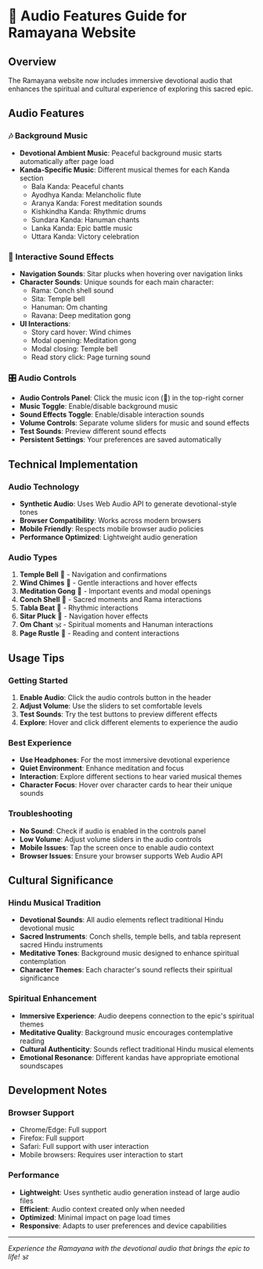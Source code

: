 # 🎵 Audio Features Guide for Ramayana Website

## Overview
The Ramayana website now includes immersive devotional audio that enhances the spiritual and cultural experience of exploring this sacred epic.

## Audio Features

### 🎶 Background Music
- **Devotional Ambient Music**: Peaceful background music starts automatically after page load
- **Kanda-Specific Music**: Different musical themes for each Kanda section
  - Bala Kanda: Peaceful chants
  - Ayodhya Kanda: Melancholic flute
  - Aranya Kanda: Forest meditation sounds
  - Kishkindha Kanda: Rhythmic drums
  - Sundara Kanda: Hanuman chants
  - Lanka Kanda: Epic battle music
  - Uttara Kanda: Victory celebration

### 🔔 Interactive Sound Effects
- **Navigation Sounds**: Sitar plucks when hovering over navigation links
- **Character Sounds**: Unique sounds for each main character:
  - Rama: Conch shell sound
  - Sita: Temple bell
  - Hanuman: Om chanting
  - Ravana: Deep meditation gong
- **UI Interactions**:
  - Story card hover: Wind chimes
  - Modal opening: Meditation gong
  - Modal closing: Temple bell
  - Read story click: Page turning sound

### 🎛️ Audio Controls
- **Audio Controls Panel**: Click the music icon (🎵) in the top-right corner
- **Music Toggle**: Enable/disable background music
- **Sound Effects Toggle**: Enable/disable interaction sounds
- **Volume Controls**: Separate volume sliders for music and sound effects
- **Test Sounds**: Preview different sound effects
- **Persistent Settings**: Your preferences are saved automatically

## Technical Implementation

### Audio Technology
- **Synthetic Audio**: Uses Web Audio API to generate devotional-style tones
- **Browser Compatibility**: Works across modern browsers
- **Mobile Friendly**: Respects mobile browser audio policies
- **Performance Optimized**: Lightweight audio generation

### Audio Types
1. **Temple Bell** 🔔 - Navigation and confirmations
2. **Wind Chimes** 🎐 - Gentle interactions and hover effects
3. **Meditation Gong** 🥇 - Important events and modal openings
4. **Conch Shell** 🐚 - Sacred moments and Rama interactions
5. **Tabla Beat** 🥁 - Rhythmic interactions
6. **Sitar Pluck** 🎸 - Navigation hover effects
7. **Om Chant** 🕉️ - Spiritual moments and Hanuman interactions
8. **Page Rustle** 📄 - Reading and content interactions

## Usage Tips

### Getting Started
1. **Enable Audio**: Click the audio controls button in the header
2. **Adjust Volume**: Use the sliders to set comfortable levels
3. **Test Sounds**: Try the test buttons to preview different effects
4. **Explore**: Hover and click different elements to experience the audio

### Best Experience
- **Use Headphones**: For the most immersive devotional experience
- **Quiet Environment**: Enhance meditation and focus
- **Interaction**: Explore different sections to hear varied musical themes
- **Character Focus**: Hover over character cards to hear their unique sounds

### Troubleshooting
- **No Sound**: Check if audio is enabled in the controls panel
- **Low Volume**: Adjust volume sliders in the audio controls
- **Mobile Issues**: Tap the screen once to enable audio context
- **Browser Issues**: Ensure your browser supports Web Audio API

## Cultural Significance

### Hindu Musical Tradition
- **Devotional Sounds**: All audio elements reflect traditional Hindu devotional music
- **Sacred Instruments**: Conch shells, temple bells, and tabla represent sacred Hindu instruments
- **Meditative Tones**: Background music designed to enhance spiritual contemplation
- **Character Themes**: Each character's sound reflects their spiritual significance

### Spiritual Enhancement
- **Immersive Experience**: Audio deepens connection to the epic's spiritual themes
- **Meditative Quality**: Background music encourages contemplative reading
- **Cultural Authenticity**: Sounds reflect traditional Hindu musical elements
- **Emotional Resonance**: Different kandas have appropriate emotional soundscapes

## Development Notes

### Browser Support
- Chrome/Edge: Full support
- Firefox: Full support  
- Safari: Full support with user interaction
- Mobile browsers: Requires user interaction to start

### Performance
- **Lightweight**: Uses synthetic audio generation instead of large audio files
- **Efficient**: Audio context created only when needed
- **Optimized**: Minimal impact on page load times
- **Responsive**: Adapts to user preferences and device capabilities

---

*Experience the Ramayana with the devotional audio that brings the epic to life! 🕉️*